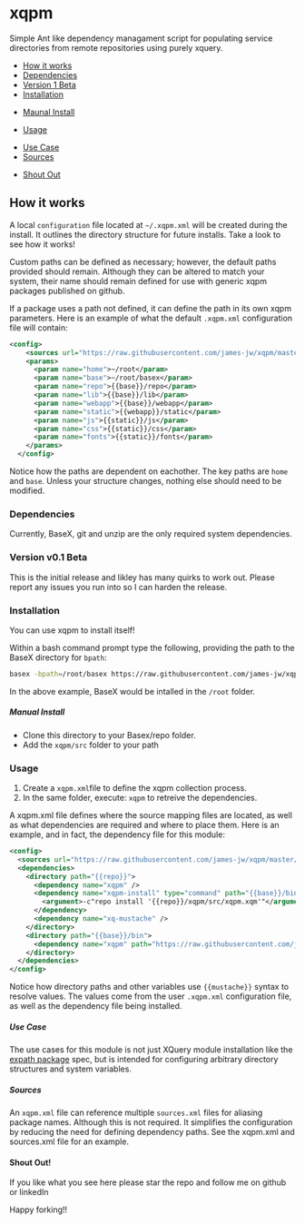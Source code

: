 # xqpm
Simple Ant like dependency managament script for populating service directories from remote repositories using purely xquery.


* [How it works](#how-it-works)
* [Dependencies](#dependencies)
* [Version 1 Beta](#version-v01-beta)
* [Installation](#installation)
 + [Maunal Install](#manual-install)
* [Usage](#usage)
 + [Use Case](#use-case)
 + [Sources](#sources)
* [Shout Out](#shout-out)

## How it works
A local ``configuration`` file located at `~/.xqpm.xml` will be created during the install. It outlines the directory structure for future installs. Take a look to see how it works!

Custom paths can be defined as necessary; however, the default paths provided should remain. Although they can be altered to match your system, their name should remain defined for use with generic xqpm packages published on github.

If a package uses a path not defined, it can define the path in its own xqpm parameters. Here is an example of what the default ``.xqpm.xml`` configuration file will contain:

```xml
<config>
    <sources url="https://raw.githubusercontent.com/james-jw/xqpm/master/sources.xml" />
    <params>
      <param name="home">~/root</param>
      <param name="base">~/root/basex</param>
      <param name="repo">{{base}}/repo</param>
      <param name="lib">{{base}}/lib</param>
      <param name="webapp">{{base}}/webapp</param>
      <param name="static">{{webapp}}/static</param>
      <param name="js">{{static}}/js</param>
      <param name="css">{{static}}/css</param>
      <param name="fonts">{{static}}/fonts</param>
    </params>
  </config>
  ```

Notice how the paths are dependent on eachother. The key paths are ``home`` and ``base``. Unless your structure changes, nothing else should need to be modified.

### Dependencies
Currently, BaseX, git and unzip are the only required system dependencies.

### Version v0.1 Beta
This is the initial release and likley has many quirks to work out. Please report any issues you run into so I can harden the release.

### Installation
You can use xqpm to install itself!

Within a bash command prompt type the following, providing the path to the BaseX directory for ``bpath``:
```bash
basex -bpath=/root/basex https://raw.githubusercontent.com/james-jw/xqpm/master/install.xq
```

In the above example, BaseX would be intalled in the <code>/root</code> folder. 

##### Manual Install
* Clone this directory to your Basex/repo folder.
* Add the <code>xqpm/src</code> folder to your path

### Usage
1) Create a <code>xqpm.xml</code>file to define the xqpm collection process. <br />
2) In the same folder, execute: <code>xqpm</code> to retreive the dependencies.

A xqpm.xml file defines where the source mapping files are located, as well as what dependencies are required and where to place them. Here is an example, and in fact, the dependency file for this module:

```xml
<config>
  <sources url="https://raw.githubusercontent.com/james-jw/xqpm/master/sources.xml" />
  <dependencies>
    <directory path="{{repo}}">
      <dependency name="xqpm" />
      <dependency name="xqpm-install" type="command" path="{{base}}/bin/basex">
        <argument>-c"repo install '{{repo}}/xqpm/src/xqpm.xqm'"</argument>
      </dependency>
      <dependency name="xq-mustache" />
    </directory>
    <directory path="{{base}}/bin">
      <dependency name="xqpm" path="https://raw.githubusercontent.com/james-jw/xqpm/master/src/xqpm" />
    </directory>
  </dependencies>
</config>
```

Notice how directory paths and other variables use ``{{mustache}}`` syntax to resolve values. The values come from the user ``.xqpm.xml`` configuration file, as well as the dependency file being installed. 

##### Use Case
The use cases for this module is not just XQuery module installation like the [expath package][0] spec, but is intended for configuring arbitrary directory structures and system variables.

##### Sources
An ``xqpm.xml`` file can reference multiple ``sources.xml`` files for aliasing package names. Although this is not required. It simplifies the configuration by reducing the need for defining dependency paths. See the xqpm.xml and sources.xml file for an example.

#### Shout Out!
If you like what you see here please star the repo and follow me on github or linkedIn

Happy forking!!

[0]: http://expath.org/modules/pkg/
